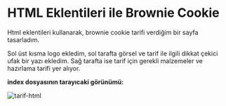 # HTML Eklentileri ile Brownie Cookie

Html eklentileri kullanarak, brownie cookie tarifi verdiğim bir sayfa tasarladım.

Sol üst kısma logo ekledim, sol tarafta görsel ve tarif ile ilgili dikkat çekici ufak bir yazı ekledim. Sağ tarafta ise tarif için gerekli malzemeler ve hazırlama tarifi yer alıyor.

**index dosyasının tarayıcaki görünümü:**

![tarif-html](https://github.com/melikeisk/kodluyoruz-html-calismalari/blob/main/img/tarif-html.png?raw=true)
